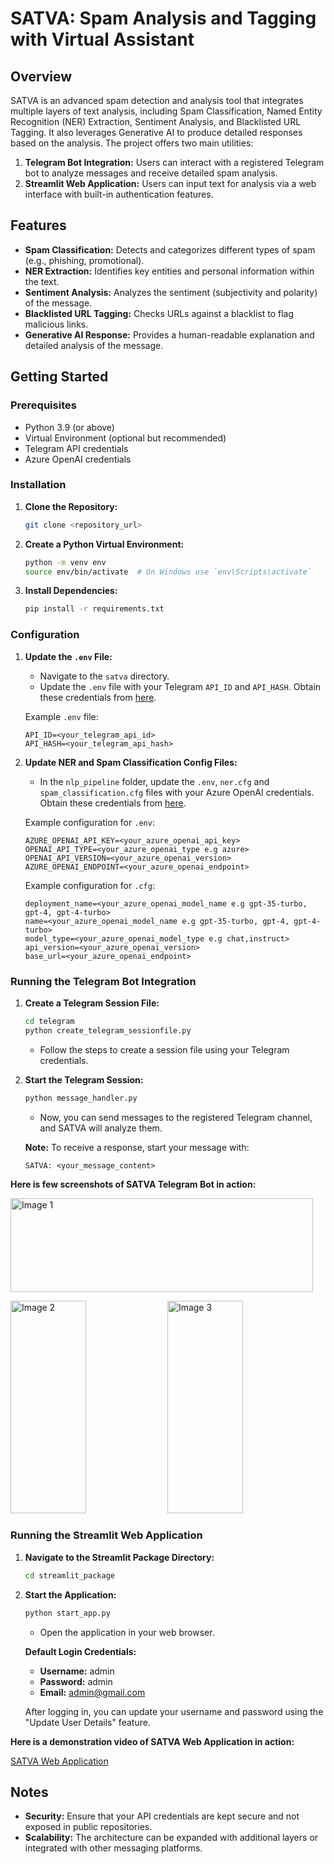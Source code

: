 # SATVA: Spam Analysis and Tagging with Virtual Assistant

## Overview

SATVA is an advanced spam detection and analysis tool that integrates multiple layers of text analysis, including Spam Classification, Named Entity Recognition (NER) Extraction, Sentiment Analysis, and Blacklisted URL Tagging. It also leverages Generative AI to produce detailed responses based on the analysis. The project offers two main utilities:

1. **Telegram Bot Integration:** Users can interact with a registered Telegram bot to analyze messages and receive detailed spam analysis.
2. **Streamlit Web Application:** Users can input text for analysis via a web interface with built-in authentication features.

## Features

- **Spam Classification:** Detects and categorizes different types of spam (e.g., phishing, promotional).
- **NER Extraction:** Identifies key entities and personal information within the text.
- **Sentiment Analysis:** Analyzes the sentiment (subjectivity and polarity) of the message.
- **Blacklisted URL Tagging:** Checks URLs against a blacklist to flag malicious links.
- **Generative AI Response:** Provides a human-readable explanation and detailed analysis of the message.

## Getting Started

### Prerequisites

- Python 3.9 (or above)
- Virtual Environment (optional but recommended)
- Telegram API credentials
- Azure OpenAI credentials

### Installation

1. **Clone the Repository:**
    ```bash
    git clone <repository_url>
    ```
2. **Create a Python Virtual Environment:**
    ```bash
    python -m venv env
    source env/bin/activate  # On Windows use `env\Scripts\activate`
    ```
3. **Install Dependencies:**
    ```bash
    pip install -r requirements.txt
    ```

### Configuration

1. **Update the `.env` File:**
   - Navigate to the `satva` directory.
   - Update the `.env` file with your Telegram `API_ID` and `API_HASH`. Obtain these credentials from [here](https://core.telegram.org/api/obtaining_api_id).

   Example `.env` file:
    ```env
    API_ID=<your_telegram_api_id>
    API_HASH=<your_telegram_api_hash>
    ```

2. **Update NER and Spam Classification Config Files:**
   - In the `nlp_pipeline` folder, update the `.env`, `ner.cfg` and `spam_classification.cfg` files with your Azure OpenAI credentials. Obtain these credentials from [here](https://learn.microsoft.com/en-us/azure/ai-services/openai/how-to/create-resource?pivots=web-portal).

   Example configuration for `.env`:
    ```env
    AZURE_OPENAI_API_KEY=<your_azure_openai_api_key>
    OPENAI_API_TYPE=<your_azure_openai_type e.g azure>
    OPENAI_API_VERSION=<your_azure_openai_version>
    AZURE_OPENAI_ENDPOINT=<your_azure_openai_endpoint>
    
    ```

   Example configuration for `.cfg`:
    ```env
    deployment_name=<your_azure_openai_model_name e.g gpt-35-turbo, gpt-4, gpt-4-turbo>
    name=<your_azure_openai_model_name e.g gpt-35-turbo, gpt-4, gpt-4-turbo>
    model_type=<your_azure_openai_model_type e.g chat,instruct>
    api_version=<your_azure_openai_version>
    base_url=<your_azure_openai_endpoint>
    
    ```

### Running the Telegram Bot Integration

1. **Create a Telegram Session File:**
    ```bash
    cd telegram
    python create_telegram_sessionfile.py
    ```
    - Follow the steps to create a session file using your Telegram credentials.

2. **Start the Telegram Session:**
    ```bash
    python message_handler.py
    ```
    - Now, you can send messages to the registered Telegram channel, and SATVA will analyze them.

    **Note:** To receive a response, start your message with:
    ```
    SATVA: <your_message_content>
    ```
 **Here is few screenshots of SATVA Telegram Bot in action:**

<img src="https://github.com/user-attachments/assets/c6af23cd-dd06-4752-9253-6f502d5aae4d" alt="Image 1" width="98%" height="150"/>
<p align="justify">
  <img src="https://github.com/user-attachments/assets/927e1550-1be6-44c6-9a36-ef7ff4cff590" alt="Image 2" width="49%" height="340" />
  <img src="https://github.com/user-attachments/assets/35462cb1-21e2-451f-9880-0f5e7da7f099" alt="Image 3" width="49%" height="340"/>
</p>




### Running the Streamlit Web Application

1. **Navigate to the Streamlit Package Directory:**
    ```bash
    cd streamlit_package
    ```

2. **Start the Application:**
    ```bash
    python start_app.py
    ```
    - Open the application in your web browser.

    **Default Login Credentials:**
    - **Username:** admin
    - **Password:** admin
    - **Email:** admin@gmail.com

    After logging in, you can update your username and password using the "Update User Details" feature.

 **Here is a demonstration video of SATVA Web Application in action:**
 
[SATVA Web Application](https://github.com/user-attachments/assets/5a9f7791-9358-4e86-bcb6-82541308fac4)


## Notes

- **Security:** Ensure that your API credentials are kept secure and not exposed in public repositories.
- **Scalability:** The architecture can be expanded with additional layers or integrated with other messaging platforms.


